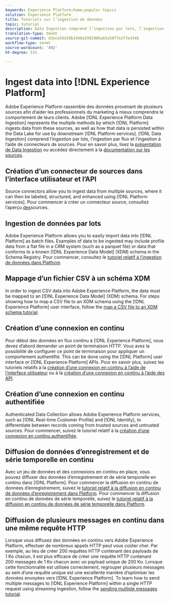 ```yaml
---
keywords: Experience Platform;home;popular topics
solution: Experience Platform
title: Tutoriels sur l’ingestion de données
topic: tutorial
description: Data Ingestion comprend l’ingestion par lots, l’ingestion par flux et l’ingestion à l’aide de connecteurs de sources.
translation-type: tm+mt
source-git-commit: d3ece56d10b1940a5992906a65a50ffe2f7e4346
workflow-type: tm+mt
source-wordcount: '492'
ht-degree: 51%

---
```



# Ingest data into [!DNL Experience Platform]

Adobe Experience Platform rassemble des données provenant de plusieurs sources afin d’aider les professionnels du marketing à mieux comprendre le comportement de leurs clients. Adobe [!DNL Experience Platform Data Ingestion] represents the multiple methods by which [!DNL Platform] ingests data from these sources, as well as how that data is persisted within the Data Lake for use by downstream [!DNL Platform services]. [!DNL Data Ingestion] comprend l’ingestion par lots, l’ingestion par flux et l’ingestion à l’aide de connecteurs de sources. Pour en savoir plus, lisez la [présentation de Data Ingestion](../ingestion/home.md) ou accédez directement à la [documentation sur les sources](../sources/home.md).

## Création d’un connecteur de sources dans l’interface utilisateur et l’API

Source connectors allow you to ingest data from multiple sources, where it can then be labeled, structured, and enhanced using [!DNL Platform services]. Pour commencer à créer un connecteur source, consultez l’aperçu [des](../sources/home.md)sources.

## Ingestion de données par lots

Adobe Experience Platform allows you to easily import data into [!DNL Platform] as batch files. Examples of data to be ingested may include profile data from a flat file in a CRM system (such as a parquet file) or data that conforms to a known [!DNL Experience Data Model] (XDM) schema in the Schema Registry. Pour commencer, consultez le [tutoriel relatif à l’ingestion de données dans Platform](../ingestion/tutorials/ingest-batch-data.md).

## Mappage d’un fichier CSV à un schéma XDM

In order to ingest CSV data into Adobe Experience Platform, the data must be mapped to an [!DNL Experience Data Model] (XDM) schema. For steps showing how to map a CSV file to an XDM schema using the [!DNL Experience Platform] user interface, follow the [map a CSV file to an XDM schema tutorial](../ingestion/tutorials/map-a-csv-file.md).

## Création d’une connexion en continu

Pour début des données en flux continu à [!DNL Experience Platform], vous devez d’abord demander un point de terminaison HTTP. Vous avez la possibilité de configurer ce point de terminaison pour appliquer un comportement authentifié. This can be done using the [!DNL Platform] user interface or [!DNL Experience Platform] APIs. Pour en savoir plus, suivez les tutoriels relatifs à la [création d’une connexion en continu à l’aide de l’interface utilisateur](../ingestion/tutorials/create-streaming-connection-ui.md) ou à la [création d’une connexion en continu à l’aide des API](../ingestion/tutorials/create-streaming-connection.md).

## Création d’une connexion en continu authentifiée

Authenticated Data Collection allows Adobe Experience Platform services, such as [!DNL Real-time Customer Profile] and [!DNL Identity], to differentiate between records coming from trusted sources and untrusted sources. Pour commencer, suivez le tutoriel relatif à la [création d’une connexion en continu authentifiée](../ingestion/tutorials/create-authenticated-streaming-connection.md).

## Diffusion de données d’enregistrement et de série temporelle en continu

Avec un jeu de données et des connexions en continu en place, vous pouvez diffuser des données d’enregistrement et de série temporelle en continu dans [!DNL Platform]. Pour commencer la diffusion en continu de données d’enregistrement, suivez le [tutoriel relatif à la diffusion en continu de données d’enregistrement dans Platform](../ingestion/tutorials/streaming-record-data.md). Pour commencer la diffusion en continu de données de série temporelle, suivez le [tutoriel relatif à la diffusion en continu de données de série temporelle dans Platform](../ingestion/tutorials/streaming-time-series-data.md).

## Diffusion de plusieurs messages en continu dans une même requête HTTP

Lorsque vous diffusez des données en continu vers Adobe Experience Platform, effectuer de nombreux appels HTTP peut vous coûter cher. Par exemple, au lieu de créer 200 requêtes HTTP contenant des payloads de 1 Ko chacun, il est plus efficace de créer une requête HTTP contenant 200 messages de 1 Ko chacun avec un payload unique de 200 Ko. Lorsque cette fonctionnalité est utilisée correctement, regrouper plusieurs messages au sein d’une requête unique est une excellente manière d’optimiser les données envoyées vers [!DNL Experience Platform]. To learn how to send multiple messages to [!DNL Experience Platform] within a single HTTP request using streaming ingestion, follow the [sending multiple messages tutorial](../ingestion/tutorials/streaming-multiple-messages.md).



